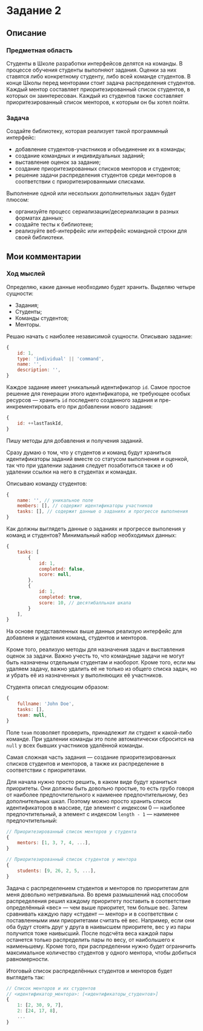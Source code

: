 # Задание 2

## Описание

### Предметная область
Студенты в Школе разработки интерфейсов делятся на команды. В процессе обучения
студенты выполняют задания. Оценки за них ставятся либо конкретному студенту,
либо всей команде студентов. В конце Школы перед менторами стоит задача
распределения студентов. Каждый ментор составляет приоритезированный список
студентов, в которых он заинтересован. Каждый из студентов также составляет
приоритезированный список менторов, к которым он бы хотел пойти.

### Задача
Создайте библиотеку, которая реализует такой программный интерфейс:

- добавление студентов-участников и объединение их в команды; 
- создание командных и индивидуальных заданий; 
- выставление оценок за задание; 
- создание приоритезированных списков менторов и студентов; 
- решение задачи распределения студентов среди менторов в соответствии
с приоритезированными списками.

Выполнение одной или нескольких дополнительных задач будет плюсом:

- организуйте процесс сериализации/десериализации в разных форматах данных; 
- создайте тесты к библиотеке; 
- реализуйте веб-интерфейс или интерфейс командной строки для своей библиотеки.

## Мои комментарии

### Ход мыслей
Определяю, какие данные необходимо будет хранить. Выделяю четыре сущности:

- Задания;
- Студенты;
- Команды студентов;
- Менторы.

Решаю начать с наиболее независимой сущности. Описываю задание:

```javascript
{
	id: 1,
	type: 'individual' || 'command',
	name: '',
	description: '',
}
```

Каждое задание имеет уникальный идентификатор `id`. Самое простое решение
для генерации этого идентификатора, не требующее особых ресурсов — хранить `id`
последнего созданного задания и пре-инкрементировать его при добавлении нового
задания:

```javascript
{
	id: ++lastTaskId,
}
```

Пишу методы для добавления и получения заданий.

Сразу думаю о том, что у студентов и команд будут храниться
идентификаторы заданий вместе со статусом выполнения и оценкой, так что при
удалении задания следует позаботиться также и об удалении ссылки на него
в студентах и командах.

Описываю команду студентов:

```javascript
{
	name: '', // уникальное поле
	members: [], // содержит идентификаторы участников
	tasks: [], // содержит данные о заданиях и прогрессе выполнения
}
```

Как должны выглядеть данные о заданиях и прогрессе выполения
у команд и студентов? Минимальный набор необходимых данных:

```javascript
{
	tasks: [
		{
			id: 1,
			completed: false,
			score: null,
		},
		{
			id: 1,
			completed: true,
			score: 10, // десятибалльная шкала
		}
	],
}
```

На основе представленных выше данных реализую интерфейс для добавленя и удаления
команд, студентов и менторов.

Кроме того, реализую методы для назначения задач и выставления оценок за задачи.
Важно учесть то, что командные задачи не могут быть назначены отдельным
студентам и наоборот. Кроме того, если мы удаляем задачу, важно удалить её не
только из общего списка задач, но и убрать её из назначенных у выполняющих её
участников.

Студента описал следующим образом:

```javascript
{
	fullname: 'John Doe',
	tasks: [],
	team: null,
}
```

Поле `team` позволяет проверить, принадлежит ли студент к какой-либо команде.
При удалении команды это поле автоматически сбросится на `null` у всех бывших
участников удалённой команды.

Самая сложная часть задания — создание приоритезированных списков студентов
и менторов, а также их распределение в соответствии с приоритетами.

Для начала нужно просто решить, в каком виде будут храниться приоритеты. Они
должны быть довольно простые, то есть грубо говоря от наиболее предпочтительного
к наименее предпочтительному, без дополнительных шкал. Поэтому можно просто
хранить список идентификаторов в массиве, где элемент с индексом 0 — наиболее
предпочтительный, а элемент с индексом `length - 1` — наименее предпочтительный:


```javascript
// Приоритезированный список менторов у студента
{
	mentors: [1, 3, 7, 4, ...],
}

// Приоритезированный список студентов у ментора
{
	students: [9, 26, 2, 5, ...],
}
```

Задача с распределением студентов и менторов по приоритетам для меня довольно
нетривиальна. Во время размышлений над способом распределения решил каждому
приоритету поставить в соответствие определённый «вес» — чем выше приоритет, тем
больше вес. Затем сравнивать каждую пару «студент — ментор» и в соответствии
с поставленными ими приоритетами считать её вес. Например, если они оба будут
стоять друг у друга в наивысшем приоритете, вес у из пары получится тоже
наивысший. После подсчёта веса каждой пары останется только распределить пары
по весу, от наибольшего к наименьшему. Кроме того, при распределении нужно будет
ограничить максимальное количество студентов у одного ментора, чтобы добиться
равномерности. 

Итоговый список распределённых студентов и менторов будет выглядеть так:

```javascript
// Список менторов и их студентов
// <идентификатор_ментора>: [<идентификаторы_студентов>]
{
	1: [2, 30, 9, 7],
	2: [24, 17, 8],
	...
}
```
